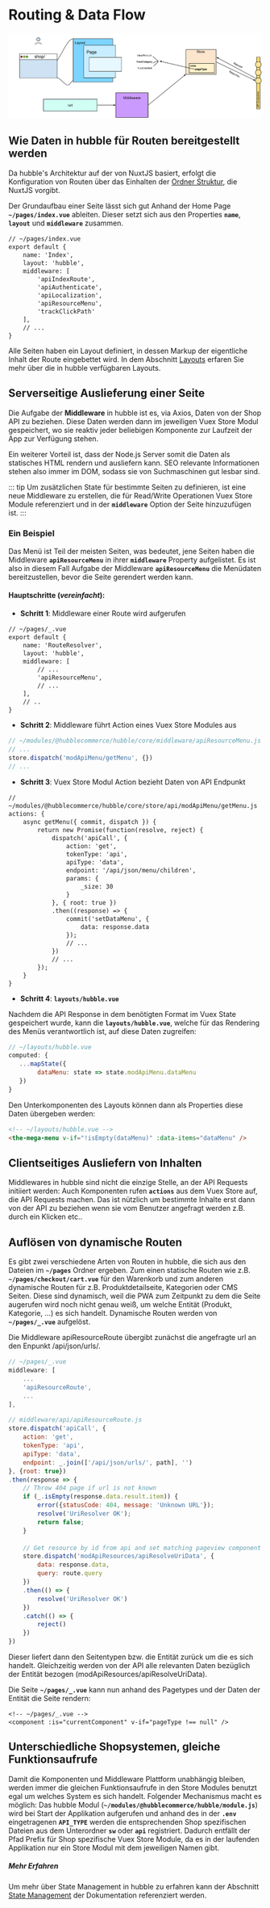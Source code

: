 # Routing & Data Flow

![State Management](./pagerouting.svg)

## Wie Daten in hubble für Routen bereitgestellt werden

Da hubble's Architektur auf der von NuxtJS basiert, erfolgt die Konfiguration von Routen über das Einhalten der
[Ordner Struktur](https://nuxtjs.org/guide/directory-structure), die NuxtJS vorgibt.

Der Grundaufbau einer Seite lässt sich gut Anhand der Home Page __`~/pages/index.vue`__ ableiten. 
Dieser setzt sich aus den Properties __`name`__, __`layout`__ und __`middleware`__ zusammen. 

``` js{5,11}
// ~/pages/index.vue 
export default {
    name: 'Index',
    layout: 'hubble',
    middleware: [
        'apiIndexRoute',
        'apiAuthenticate',
        'apiLocalization',
        'apiResourceMenu',
        'trackClickPath'
    ],
    // ...
}
```

Alle Seiten haben ein Layout definiert, in dessen Markup der eigentliche Inhalt der Route eingebettet wird. 
In dem Abschnitt [Layouts](layouts.md) erfaren Sie mehr über die in hubble verfügbaren Layouts.

## Serverseitige Auslieferung einer Seite

Die Aufgabe der __Middleware__ in hubble ist es, via Axios, Daten von der Shop API zu beziehen. 
Diese Daten werden dann im jeweiligen Vuex Store Modul gespeichert, wo sie
reaktiv jeder beliebigen Komponente zur Laufzeit der App zur Verfügung stehen. 

Ein weiterer Vorteil ist, dass der Node.js Server somit die Daten als statisches HTML rendern und ausliefern kann.
SEO relevante Informationen stehen also immer im DOM, sodass sie von Suchmaschinen gut lesbar sind.  


::: tip
Um zusätzlichen State für bestimmte Seiten zu definieren, ist eine neue Middleware zu erstellen, die für
Read/Write Operationen Vuex Store Module referenziert und in der __`middleware`__ Option der Seite hinzuzufügen ist.
:::


### Ein Beispiel
Das Menü ist Teil der meisten Seiten, was bedeutet, jene Seiten haben die Middleware __`apiResourceMenu`__ in ihrer
__`middleware`__ Property aufgelistet. Es ist also in diesem Fall Aufgabe der 
Middleware __`apiResourceMenu`__ die Menüdaten bereitzustellen, bevor die Seite gerendert werden kann.


#### Hauptschritte (_vereinfacht_):
* __Schritt 1__: Middleware einer Route wird aufgerufen
``` js{7}
// ~/pages/_.vue
export default {
    name: 'RouteResolver',
    layout: 'hubble',
    middleware: [
        // ...
        'apiResourceMenu',
        // ...
    ],
    // ..
}
```

* __Schritt 2__: Middleware führt Action eines Vuex Store Modules aus 
``` js
// ~/modules/@hubblecommerce/hubble/core/middleware/apiResourceMenu.js
// ...
store.dispatch('modApiMenu/getMenu', {})
// ...
```

* __Schritt 3__: Vuex Store Modul Action bezieht Daten von API Endpunkt 

``` js{3,5,9,14}
// ~/modules/@hubblecommerce/hubble/core/store/api/modApiMenu/getMenu.js
actions: {
    async getMenu({ commit, dispatch }) {
        return new Promise(function(resolve, reject) {
            dispatch('apiCall', {
                action: 'get',
                tokenType: 'api',
                apiType: 'data',
                endpoint: '/api/json/menu/children',
                params: {
                    _size: 30
                }
            }, { root: true })
            .then((response) => {
                commit('setDataMenu', {
                    data: response.data
                });
                // ... 
            })
            // ...
        });
    }
} 
```

* __Schritt 4__: __`layouts/hubble.vue`__

Nachdem die API Response in dem benötigten Format im Vuex State gespeichert wurde, kann die __`layouts/hubble.vue`__, 
welche für das Rendering des Menüs verantwortlich ist, auf diese Daten zugreifen:

``` js
// ~/layouts/hubble.vue
computed: {
   ...mapState({
        dataMenu: state => state.modApiMenu.dataMenu
   })
}
```

Den Unterkomponenten des Layouts können dann als Properties diese Daten übergeben werden:

``` html
<!-- ~/layouts/hubble.vue -->
<the-mega-menu v-if="!isEmpty(dataMenu)" :data-items="dataMenu" />
```

## Clientseitiges Ausliefern von Inhalten

Middlewares in hubble sind nicht die einzige Stelle, an der API Requests initiiert werden: Auch Komponenten rufen
__`actions`__ aus dem Vuex Store auf, die API Requests machen. Das ist nützlich um bestimmte Inhalte erst 
dann von der API zu beziehen wenn sie vom Benutzer angefragt werden z.B. durch ein Klicken etc..


## Auflösen von dynamische Routen

Es gibt zwei verschiedene Arten von Routen in hubble, die sich aus den Dateien im __`~/pages`__ Ordner ergeben.
Zum einen statische Routen wie z.B. __`~/pages/checkout/cart.vue`__ für den Warenkorb und zum anderen dynamische
Routen für z.B. Produktdetailseite, Kategorien oder CMS Seiten. Diese sind dynamisch, weil die PWA zum Zeitpunkt 
zu dem die Seite augerufen wird noch nicht genau weiß, um welche Entität (Produkt, Kategorie, ...) es sich handelt. 
Dynamische Routen werden von __`~/pages/_.vue`__ aufgelöst. 

Die Middleware apiResourceRoute übergibt zunächst die angefragte url an den Enpunkt /api/json/urls/.

``` js
// ~/pages/_.vue
middleware: [
    ...
    'apiResourceRoute',
    ...
],
```

``` js
// middleware/api/apiResourceRoute.js
store.dispatch('apiCall', {
    action: 'get',
    tokenType: 'api',
    apiType: 'data',
    endpoint: _.join(['/api/json/urls/', path], '')
}, {root: true})
.then(response => {
    // Throw 404 page if url is not known
    if (_.isEmpty(response.data.result.item)) {
        error({statusCode: 404, message: 'Unknown URL'});
        resolve('UriResolver OK');
        return false;
    }

    // Get resource by id from api and set matching pageview component
    store.dispatch('modApiResources/apiResolveUriData', {
        data: response.data,
        query: route.query
    })
    .then(() => {
        resolve('UriResolver OK')
    })
    .catch(() => {
        reject()
    })
})
```


Dieser liefert dann den Seitentypen bzw. die Entität zurück um die es sich handelt. 
Gleichzeitig werden von der API alle relevanten Daten bezüglich der Entität bezogen (modApiResources/apiResolveUriData).

Die Seite __`~/pages/_.vue`__ kann nun anhand des Pagetypes und der Daten der Entität die Seite rendern:

``` vue
<!-- ~/pages/_.vue -->
<component :is="currentComponent" v-if="pageType !== null" />
```



## Unterschiedliche Shopsystemen, gleiche Funktionsaufrufe

Damit die Komponenten und Middleware Plattform unabhängig bleiben, werden immer die gleichen Funktionsaufrufe in den
Store Modules benutzt egal um welches System es sich handelt. Folgender Mechanismus macht es möglich: 
Das hubble Modul (__`~/modules/@hubblecommerce/hubble/module.js`__) wird bei Start der Applikation aufgerufen
und anhand des in der __`.env`__ eingetragenen __`API_TYPE`__ werden die entsprechenden Shop spezifischen Dateien aus 
dem Unterordner __`sw`__ oder __`api`__ registriert. Dadurch entfällt der Pfad Prefix für Shop spezifische Vuex Store
Module, da es in der laufenden Applikation nur ein Store Modul mit dem jeweiligen Namen gibt.

##### Mehr Erfahren
Um mehr über State Management in hubble zu erfahren kann der Abschnitt [State Management](statemanagement.md) 
der Dokumentation referenziert werden.

